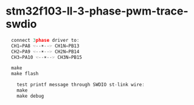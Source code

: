 # stm32f103-ll-3-phase-pwm-trace-swdio

``` h
  connect 3phase driver to:
  CH1=PA8 ☜--☀--☞ CH1N=PB13
  CH2=PA9 ☜--☀--☞ CH2N=PB14
  CH3=PA10 ☜--☀--☞ CH3N=PB15

  make
  make flash
```

``` h
    test printf message through SWDIO st-link wire:
    make 
    make debug
```
